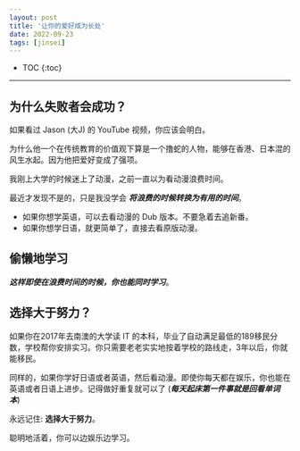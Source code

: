 ```yaml
---
layout: post
title: '让你的爱好成为长处'
date: 2022-09-23
tags: [jinsei]
---
```


* TOC 
{:toc}

---

## 为什么失败者会成功？

如果看过 Jason (大J) 的 YouTube 视频，你应该会明白。

为什么他一个在传统教育的价值观下算是一个撸蛇的人物，能够在香港、日本混的风生水起。因为他把爱好变成了强项。

我刚上大学的时候迷上了动漫，之前一直以为看动漫浪费时间。

最近才发现不是的，只是我没学会 ***将浪费的时候转换为有用的时间***。

* 如果你想学英语，可以去看动漫的 Dub 版本。不要急着去追新番。
* 如果你想学日语，就更简单了，直接去看原版动漫。

## 偷懒地学习

***这样即使在浪费时间的时候，你也能同时学习***。

## 选择大于努力？

如果你在2017年去南澳的大学读 IT 的本科，毕业了自动满足最低的189移民分数，学校帮你安排实习。你只需要老老实实地按着学校的路线走，3年以后，你就能移民。

同样的，如果你学好日语或者英语，然后看动漫。即使你每天都在娱乐，你也能在英语或者日语上进步。记得做好重复就可以了 (***每天起床第一件事就是回看单词本***)

永远记住: **选择大于努力**。

聪明地活着，你可以边娱乐边学习。




